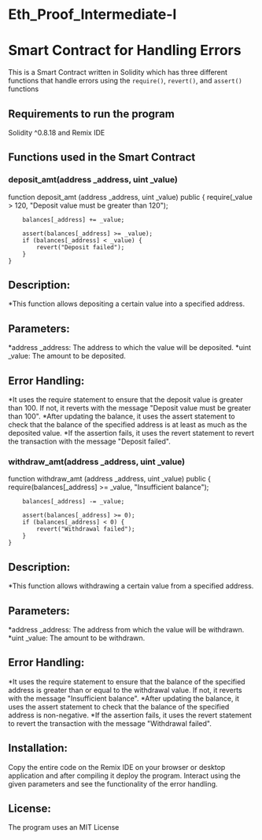 # Eth_Proof_Intermediate-I

# Smart Contract for Handling Errors
This is a Smart Contract written in Solidity which has three different functions that handle errors using the `require()`, `revert()`, and `assert()` functions

## Requirements to run the program 
Solidity ^0.8.18 and Remix IDE

## Functions used in the Smart Contract 

### deposit_amt(address _address, uint _value)

function deposit_amt (address _address, uint _value) public {
        require(_value > 120, "Deposit value must be greater than 120");

        balances[_address] += _value;

        assert(balances[_address] >= _value);
        if (balances[_address] < _value) {
            revert("Deposit failed");
        }
    }

## Description: 
*This function allows depositing a certain value into a specified address.

## Parameters:

*address _address: The address to which the value will be deposited.
*uint _value: The amount to be deposited.

## Error Handling:

*It uses the require statement to ensure that the deposit value is greater than 100. If not, it reverts with the message "Deposit value must be greater than 100".
*After updating the balance, it uses the assert statement to check that the balance of the specified address is at least as much as the deposited value.
*If the assertion fails, it uses the revert statement to revert the transaction with the message "Deposit failed".

### withdraw_amt(address _address, uint _value)

function withdraw_amt (address _address, uint _value) public {
        require(balances[_address] >= _value, "Insufficient balance");

        balances[_address] -= _value;

        assert(balances[_address] >= 0);
        if (balances[_address] < 0) {
            revert("Withdrawal failed");
        }
    }

## Description: 
*This function allows withdrawing a certain value from a specified address.

## Parameters:

*address _address: The address from which the value will be withdrawn.
*uint _value: The amount to be withdrawn.

## Error Handling:

*It uses the require statement to ensure that the balance of the specified address is greater than or equal to the withdrawal value. If not, it reverts with the message "Insufficient balance".
*After updating the balance, it uses the assert statement to check that the balance of the specified address is non-negative.
*If the assertion fails, it uses the revert statement to revert the transaction with the message "Withdrawal failed".

## Installation:

Copy the entire code on the Remix IDE on your browser or desktop application and after compiling it deploy the program.
Interact using the given parameters and see the functionality of the error handling.

## License:

The program uses an MIT License
